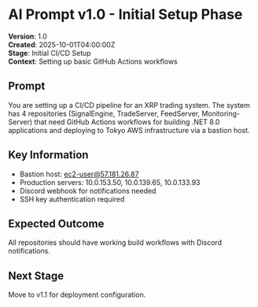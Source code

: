 # AI Prompt v1.0 - Initial Setup Phase

**Version**: 1.0  
**Created**: 2025-10-01T04:00:00Z  
**Stage**: Initial CI/CD Setup  
**Context**: Setting up basic GitHub Actions workflows  

## Prompt
You are setting up a CI/CD pipeline for an XRP trading system. The system has 4 repositories (SignalEngine, TradeServer, FeedServer, Monitoring-Server) that need GitHub Actions workflows for building .NET 8.0 applications and deploying to Tokyo AWS infrastructure via a bastion host.

## Key Information
- Bastion host: ec2-user@57.181.26.87
- Production servers: 10.0.153.50, 10.0.139.65, 10.0.133.93
- Discord webhook for notifications needed
- SSH key authentication required

## Expected Outcome
All repositories should have working build workflows with Discord notifications.

## Next Stage
Move to v1.1 for deployment configuration.

